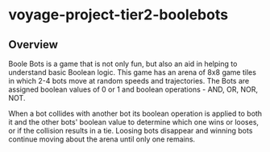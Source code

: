 # voyage-project-tier2-boolebots

## Overview

Boole Bots is a game that is not only fun, but also an aid in helping to 
understand basic Boolean logic. This game has an arena of 8x8 game tiles in
which 2-4 bots move at random speeds and trajectories. The Bots are assigned
boolean values of 0 or 1 and boolean operations - AND, OR, NOR, NOT. 

When a bot collides with another bot its boolean operation is applied to both
it and the other bots' boolean value to determine which one wins or looses, or
if the collision results in a tie. Loosing bots disappear and winning bots 
continue moving about the arena until only one remains.